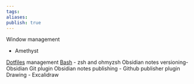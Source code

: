 ```yaml
---
tags: 
aliases: 
publish: true
---
```





Window management
- Amethyst

[Dotfiles](../Dotfiles.md) management
[Bash](../Bash.md) - zsh and ohmyzsh
Obsidian notes versioning- Obsidian Git plugin
Obsidian notes publishing - Github publisher plugin
Drawing - Excalidraw